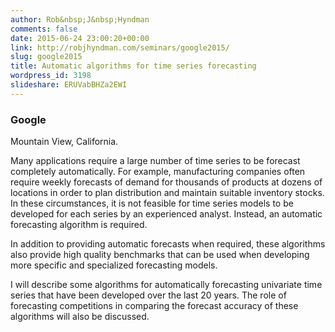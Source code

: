 ```yaml
---
author: Rob&nbsp;J&nbsp;Hyndman
comments: false
date: 2015-06-24 23:00:20+00:00
link: http://robjhyndman.com/seminars/google2015/
slug: google2015
title: Automatic algorithms for time series forecasting
wordpress_id: 3198
slideshare: ERUVabBHZa2EWI
---
```


### **Google**


Mountain View, California.



Many applications require a large number of time series to be forecast completely automatically. For example, manufacturing companies often require weekly forecasts of demand for thousands of products at dozens of locations in order to plan distribution and maintain suitable inventory stocks. In these circumstances, it is not feasible for time series models to be developed for each series by an experienced analyst. Instead, an automatic forecasting algorithm is required.

In addition to providing automatic forecasts when required, these algorithms also provide high quality benchmarks that can be used when developing more specific and specialized forecasting models.

I will describe some algorithms for automatically forecasting univariate time series that have been developed over the last 20 years. The role of forecasting competitions in comparing the forecast accuracy of these algorithms will also be discussed.




